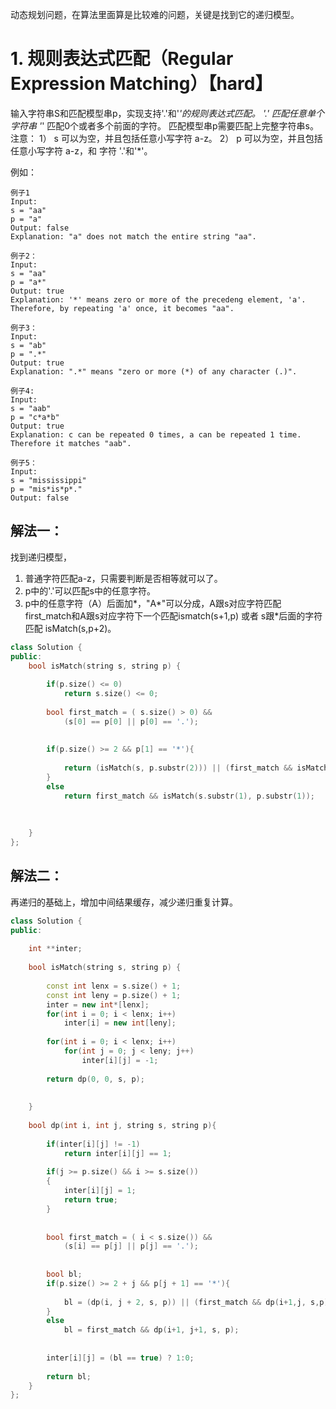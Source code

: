 动态规划问题，在算法里面算是比较难的问题，关键是找到它的递归模型。

# 1. 规则表达式匹配（Regular Expression Matching）【hard】

输入字符串S和匹配模型串p，实现支持'.'和'*'的规则表达式匹配。
'.' 匹配任意单个字符串
'*' 匹配0个或者多个前面的字符。
匹配模型串p需要匹配上完整字符串s。
注意：
1） s 可以为空，并且包括任意小写字符 a-z。
2） p 可以为空，并且包括任意小写字符 a-z，和 字符 '.'和'*'。

例如：
```
例子1
Input:
s = "aa"
p = "a"
Output: false
Explanation: "a" does not match the entire string "aa".

例子2：
Input:
s = "aa"
p = "a*"
Output: true
Explanation: '*' means zero or more of the precedeng element, 'a'. Therefore, by repeating 'a' once, it becomes "aa".

例子3：
Input:
s = "ab"
p = ".*"
Output: true
Explanation: ".*" means "zero or more (*) of any character (.)".

例子4:
Input:
s = "aab"
p = "c*a*b"
Output: true
Explanation: c can be repeated 0 times, a can be repeated 1 time. Therefore it matches "aab".

例子5：
Input:
s = "mississippi"
p = "mis*is*p*."
Output: false
```

## 解法一：

找到递归模型，
1) 普通字符匹配a-z，只需要判断是否相等就可以了。
2) p中的'.'可以匹配s中的任意字符。
3) p中的任意字符（A）后面加*，"A*"可以分成，A跟s对应字符匹配first_match和A跟s对应字符下一个匹配ismatch(s+1,p)
或者 s跟*后面的字符匹配 isMatch(s,p+2)。

``` c++
class Solution {
public:
    bool isMatch(string s, string p) {
        
        if(p.size() <= 0) 
            return s.size() <= 0;
        
        bool first_match = ( s.size() > 0) && 
            (s[0] == p[0] || p[0] == '.');
        
        
        if(p.size() >= 2 && p[1] == '*'){
            
            return (isMatch(s, p.substr(2))) || (first_match && isMatch(s.substr(1),p));
        }
        else
            return first_match && isMatch(s.substr(1), p.substr(1));
        
        
        
    }
};
```

## 解法二：

再递归的基础上，增加中间结果缓存，减少递归重复计算。

``` c++
class Solution {
public:
    
    int **inter;
    
    bool isMatch(string s, string p) {
        
        const int lenx = s.size() + 1;
        const int leny = p.size() + 1;
        inter = new int*[lenx];
        for(int i = 0; i < lenx; i++)
            inter[i] = new int[leny];
        
        for(int i = 0; i < lenx; i++)
            for(int j = 0; j < leny; j++)
                inter[i][j] = -1;
        
        return dp(0, 0, s, p);
        
        
    }
    
    bool dp(int i, int j, string s, string p){
        
        if(inter[i][j] != -1) 
            return inter[i][j] == 1;
        
        if(j >= p.size() && i >= s.size()) 
        {
            inter[i][j] = 1;
            return true;
        }
        
        
        bool first_match = ( i < s.size()) && 
            (s[i] == p[j] || p[j] == '.');
        
        
        bool bl;
        if(p.size() >= 2 + j && p[j + 1] == '*'){
            
            bl = (dp(i, j + 2, s, p)) || (first_match && dp(i+1,j, s,p));
        }
        else
            bl = first_match && dp(i+1, j+1, s, p);
        
       
        inter[i][j] = (bl == true) ? 1:0;
        
        return bl;
    }
};
```
